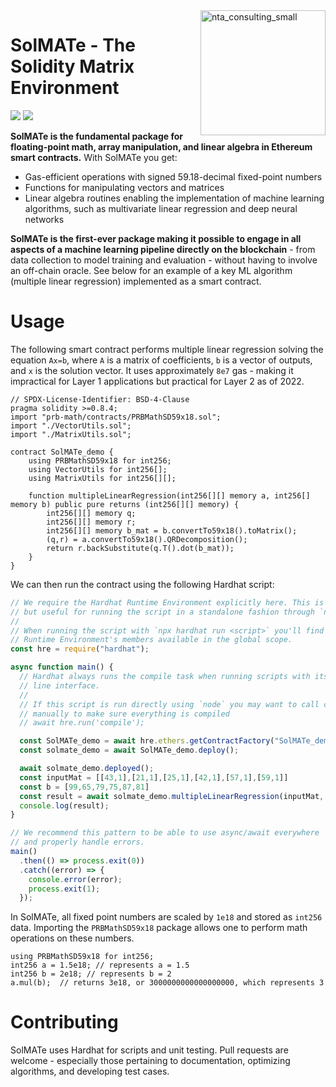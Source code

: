 <img src="https://user-images.githubusercontent.com/5258974/147603258-8abef830-9d86-4701-bd80-523ef8033f8a.png" alt="nta_consulting_small" height="200" align="right"/> 

# SolMATe - The Solidity Matrix Environment 

![](https://img.shields.io/badge/PRs-welcome-brightgreen) ![](https://img.shields.io/badge/solidity-0.8.11-blue)

**SolMATe is the fundamental package for floating-point math, array manipulation, and linear algebra in Ethereum smart contracts.** With SolMATe you get:

- Gas-efficient operations with signed 59.18-decimal fixed-point numbers
- Functions for manipulating vectors and matrices
- Linear algebra routines enabling the implementation of machine learning algorithms, such as multivariate linear regression and deep neural networks

**SolMATe is the first-ever package making it possible to engage in all aspects of a machine learning pipeline directly on the blockchain** - from data collection to model training and evaluation - without having to involve an off-chain oracle. See below for an example of a key ML algorithm (multiple linear regression) implemented as a smart contract.

# Usage

The following smart contract performs multiple linear regression solving the equation `Ax=b`, where `A` is a matrix of coefficients, `b` is a vector of outputs, and `x` is the solution vector. It uses approximately `8e7` gas - making it impractical for Layer 1 applications but practical for Layer 2 as of 2022.

```solidity
// SPDX-License-Identifier: BSD-4-Clause
pragma solidity >=0.8.4;
import "prb-math/contracts/PRBMathSD59x18.sol";
import "./VectorUtils.sol";
import "./MatrixUtils.sol";

contract SolMATe_demo {
    using PRBMathSD59x18 for int256;
    using VectorUtils for int256[];
    using MatrixUtils for int256[][];

    function multipleLinearRegression(int256[][] memory a, int256[] memory b) public pure returns (int256[][] memory) {
        int256[][] memory q;
        int256[][] memory r;
        int256[][] memory b_mat = b.convertTo59x18().toMatrix();
        (q,r) = a.convertTo59x18().QRDecomposition();
        return r.backSubstitute(q.T().dot(b_mat));
    }
}
```

We can then run the contract using the following Hardhat script:

```javascript
// We require the Hardhat Runtime Environment explicitly here. This is optional
// but useful for running the script in a standalone fashion through `node <script>`.
//
// When running the script with `npx hardhat run <script>` you'll find the Hardhat
// Runtime Environment's members available in the global scope.
const hre = require("hardhat");

async function main() {
  // Hardhat always runs the compile task when running scripts with its command
  // line interface.
  //
  // If this script is run directly using `node` you may want to call compile
  // manually to make sure everything is compiled
  // await hre.run('compile');

  const SolMATe_demo = await hre.ethers.getContractFactory("SolMATe_demo");
  const solmate_demo = await SolMATe_demo.deploy();

  await solmate_demo.deployed();
  const inputMat = [[43,1],[21,1],[25,1],[42,1],[57,1],[59,1]]
  const b = [99,65,79,75,87,81]
  const result = await solmate_demo.multipleLinearRegression(inputMat, b);
  console.log(result);
}

// We recommend this pattern to be able to use async/await everywhere
// and properly handle errors.
main()
  .then(() => process.exit(0))
  .catch((error) => {
    console.error(error);
    process.exit(1);
  });
```

In SolMATe, all fixed point numbers are scaled by `1e18` and stored as `int256` data. Importing the `PRBMathSD59x18` package allows one to perform math operations on these numbers.

```solidity
using PRBMathSD59x18 for int256;
int256 a = 1.5e18; // represents a = 1.5
int256 b = 2e18; // represents b = 2
a.mul(b);  // returns 3e18, or 3000000000000000000, which represents 3
```

# Contributing

SolMATe uses Hardhat for scripts and unit testing. Pull requests are welcome - especially those pertaining to documentation, optimizing algorithms, and developing test cases.
